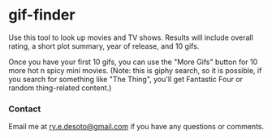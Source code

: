 # gif-finder

Use this tool to look up movies and TV shows. Results will include overall rating, a short plot summary, year of release, and 10 gifs.

Once you have your first 10 gifs, you can use the "More Gifs" button for 10 more hot n spicy mini movies. (Note: this is giphy search, so it is possible, if you search for something like "The Thing", you'll get Fantastic Four or random thing-related content.)

### Contact

Email me at ry.e.desoto@gmail.com if you have any questions or comments.

